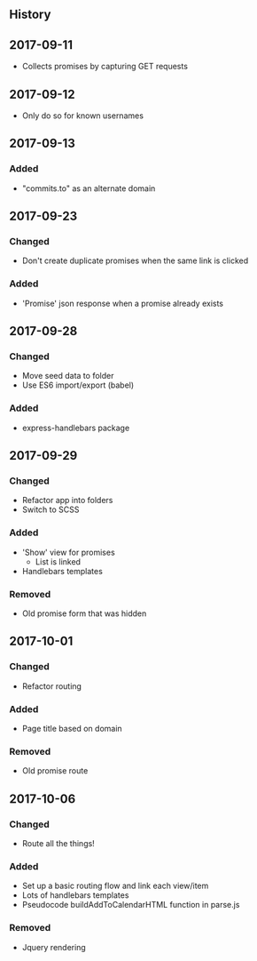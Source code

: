 History
---

## 2017-09-11
- Collects promises by capturing GET requests


## 2017-09-12
- Only do so for known usernames


## 2017-09-13
### Added
- "commits.to" as an alternate domain


## 2017-09-23
### Changed
- Don't create duplicate promises when the same link is clicked
### Added
- 'Promise' json response when a promise already exists


## 2017-09-28
### Changed
- Move seed data to folder
- Use ES6 import/export (babel)
### Added
- express-handlebars package


## 2017-09-29
### Changed
- Refactor app into folders
- Switch to SCSS
### Added
- 'Show' view for promises
  - List is linked
- Handlebars templates
### Removed
- Old promise form that was hidden


## 2017-10-01
### Changed
- Refactor routing
### Added
- Page title based on domain
### Removed
- Old promise route


## 2017-10-06
### Changed
- Route all the things!
### Added
- Set up a basic routing flow and link each view/item
- Lots of handlebars templates
- Pseudocode buildAddToCalendarHTML function in parse.js 
### Removed
- Jquery rendering
